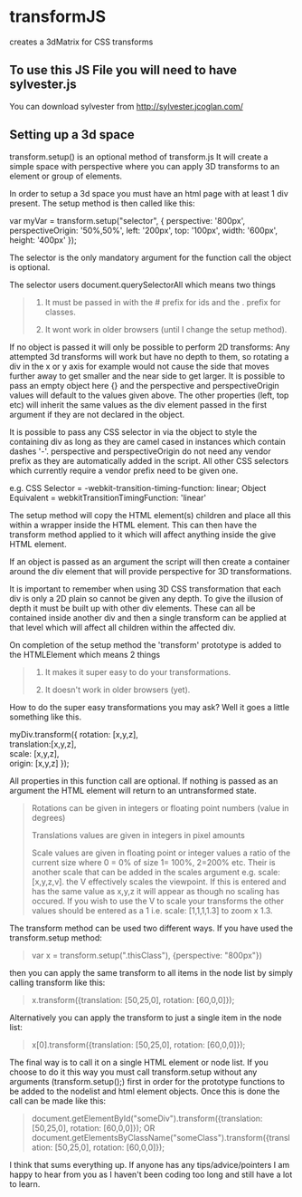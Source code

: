 transformJS
===========

creates a 3dMatrix for CSS transforms  

To use this JS File you will need to have sylvester.js
------------------------------------------------------
You can download sylvester from http://sylvester.jcoglan.com/  


Setting up a 3d space
---------------------

transform.setup() is an optional method of transform.js It will create a simple space with perspective where you can apply 3D transforms to an element or group of elements.  

In order to setup a 3d space you must have an html page with at least 1 div present. The setup method is then called like this:  

var myVar = transform.setup("selector", {
	perspective: '800px',
	perspectiveOrigin: '50%,50%',
	left: '200px',
	top: '100px',
	width: '600px',
	height: '400px'
});

The selector is the only mandatory argument for the function call the object is optional. 

The selector users document.querySelectorAll which means two things

>1. It must be passed in with the # prefix for ids and the . prefix for classes.
>
>2. It wont work in older browsers (until I change the setup method).

If no object is passed it will only be possible to perform 2D transforms: Any attempted 3d transforms will work but have no depth to them, so rotating a div in the x or y axis for example would not cause the side that moves further away to get smaller and the near side to get larger. It is possible to pass an empty object here {} and the perspective and perspectiveOrigin values will default to the values given above. The other properties (left, top etc) will inherit the same values as the div element passed in the first argument if they are not declared in the object.

It is possible to pass any CSS selector in via the object to style the containing div as long as they are camel cased in instances which contain dashes '-'. perspective and perspectiveOrigin do not need any vendor prefix as they are automatically added in the script. All other CSS selectors which currently require a vendor prefix need to be given one. 

e.g. 
CSS Selector = -webkit-transition-timing-function: linear;
Object Equivalent = webkitTransitionTimingFunction: 'linear'

The setup method will copy the HTML element(s) children and place all this within a wrapper inside the HTML element. This can then have the transform method applied to it which will affect anything inside the give HTML element.

If an object is passed as an argument the script will then create a container around the div element that will provide perspective for 3D transformations. 

It is important to remember when using 3D CSS transformation that each div is only a 2D plain so cannot be given any depth. To give the illusion of depth it must be built up with other div elements. These can all be contained inside another div and then a single transform can be applied at that level which will affect all children within the affected div.

On completion of the setup method the 'transform' prototype is added to the HTMLElement which means 2 things

>1. It makes it super easy to do your transformations.
>
>2. It doesn't work in older browsers (yet).

How to do the super easy transformations you may ask? Well it goes a little something like this.

myDiv.transform({
	rotation: [x,y,z],          
	translation:[x,y,z],		
	scale: [x,y,z],				
	origin: [x,y,z]
});

All properties in this function call are optional. If nothing is passed as an argument the HTML element will return to an untransformed state.

>Rotations can be given in integers or floating point numbers (value in degrees) 
>
>Translations values are given in integers in pixel amounts
>
>Scale values are given in floating point or integer values a ratio of the current size where 0 = 0% of size 1= 100%, 2=200% etc. Their is another scale that can be added in the scales argument e.g. scale: [x,y,z,v]. the V effectively scales the viewpoint. If this is entered and has the same value as x,y,z it will appear as though no scaling has occured. If you wish to use the V to scale your transforms the other values should be entered as a 1 i.e. scale: [1,1,1,1.3] to zoom x 1.3.

The transform method can be used two different ways. If you have used the transform.setup method:
>var x = transform.setup(".thisClass"), {perspective: "800px"}) 

then you can apply the same transform to all items in the node list by simply calling transform like this:
>x.transform({translation: [50,25,0], rotation: [60,0,0]});

Alternatively you can apply the transform to just a single item in the node list:
>x[0].transform({translation: [50,25,0], rotation: [60,0,0]});

The final way is to call it on a single HTML element or node list. If you choose to do it this way you must call transform.setup without any arguments (transform.setup();) first in order for the prototype functions to be added to the nodelist and html element objects. Once this is done the call can be made like this:
>document.getElementById("someDiv").transform({translation: [50,25,0], rotation: [60,0,0]});
>OR
>document.getElementsByClassName("someClass").transform({translation: [50,25,0], rotation: [60,0,0]});


I think that sums everything up. If anyone has any tips/advice/pointers I am happy to hear from you as I haven't been coding too long and still have a lot to learn.

